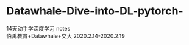 # Datawhale-Dive-into-DL-pytorch-
14天动手学深度学习 notes      
伯禹教育+Datawhale+交大 2020.2.14-2020.2.19     
